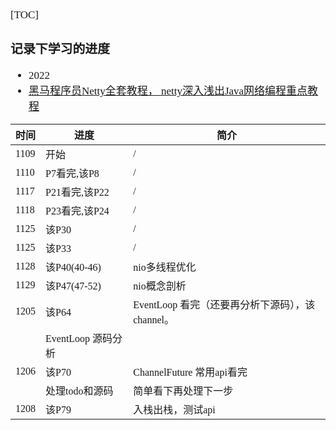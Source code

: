 <span  style="font-family: Simsun,serif; font-size: 17px; ">

[TOC]

### 记录下学习的进度

- 2022
- [黑马程序员Netty全套教程， netty深入浅出Java网络编程重点教程](https://www.bilibili.com/video/BV1py4y1E7oA)

| 时间 | 进度 | 简介 |
|---|---|---|
| 1109 | 开始   | / |
| 1110 | P7看完,该P8   | / |
| 1117 | P21看完,该P22   | / |
| 1118 | P23看完,该P24   | / |
| 1125 | 该P30   | / |
| 1125 | 该P33   | / |
| 1128 | 该P40(40-46) | nio多线程优化 |
| 1129 | 该P47(47-52) | nio概念剖析 |
| 1205 | 该P64 | EventLoop 看完（还要再分析下源码），该channel。 |
|   | EventLoop 源码分析 |  |
| 1206 | 该P70 | ChannelFuture 常用api看完 |
| | 处理todo和源码 | 简单看下再处理下一步 |
| 1208 | 该P79 | 入栈出栈，测试api |

</span>